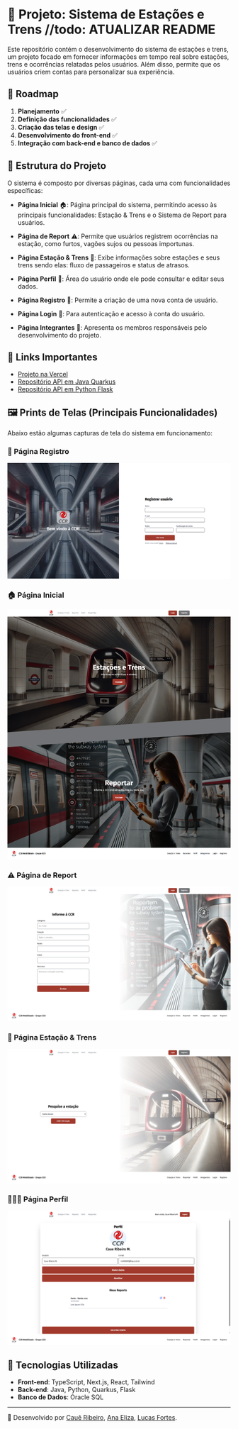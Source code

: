 # 📌 Projeto: Sistema de Estações e Trens //todo: ATUALIZAR README

Este repositório contém o desenvolvimento do sistema de estações e trens, um projeto focado em fornecer informações em tempo real sobre estações, trens e ocorrências relatadas pelos usuários. Além disso, permite que os usuários criem contas para personalizar sua experiência.

## 🚀 Roadmap

1. **Planejamento** ✅
2. **Definição das funcionalidades** ✅
3. **Criação das telas e design** ✅
4. **Desenvolvimento do front-end** ✅
5. **Integração com back-end e banco de dados** ✅

## 📂 Estrutura do Projeto

O sistema é composto por diversas páginas, cada uma com funcionalidades específicas:

-   **Página Inicial** 🏠: Página principal do sistema, permitindo acesso às principais funcionalidades: Estação & Trens e o Sistema de Report para usuários.

-   **Página de Report** ⚠️: Permite que usuários registrem ocorrências na estação, como furtos, vagões sujos ou pessoas importunas.
-   **Página Estação & Trens** 🚆: Exibe informações sobre estações e seus trens sendo elas: fluxo de passageiros e status de atrasos.
-   **Página Perfil** 👤: Área do usuário onde ele pode consultar e editar seus dados.
-   **Página Registro** 📝: Permite a criação de uma nova conta de usuário.
-   **Página Login** 🔑: Para autenticação e acesso à conta do usuário.
-   **Página Integrantes** 👥: Apresenta os membros responsáveis pelo desenvolvimento do projeto.

## 🔗 Links Importantes

-   [Projeto na Vercel](https://challenge-ccr.vercel.app/)
-   [Repositório API em Java Quarkus](https://github.com/challengefiap-ccr/API-QUARKUS-CCR)
-   [Repositório API em Python Flask](https://github.com/challengefiap-ccr/API_PYTHON_CCR)

## 🖼️ Prints de Telas (Principais Funcionalidades)

Abaixo estão algumas capturas de tela do sistema em funcionamento:

### 📝 Página Registro

![Página Registro](./public/readme/registro.png)

### 🏠 Página Inicial

![Página Inicial](./public/readme/principal.png)

### ⚠️ Página de Report

![Página de Report](./public/readme/report.png)

### 🚆 Página Estação & Trens

![Página Estação e Trens](./public/readme/estacao&trens.png)

### 👨🏽‍🦱 Página Perfil

![Página Perfil](./public/readme/perfil.png)

## 📌 Tecnologias Utilizadas

-   **Front-end**: TypeScript, Next.js, React, Tailwind
-   **Back-end**: Java, Python, Quarkus, Flask
-   **Banco de Dados**: Oracle SQL

---

🔹 Desenvolvido por [Cauê Ribeiro](https://github.com/Caue-Ribeiro), [Ana Eliza](https://github.com/ana-elizakb), [Lucas Fortes](https://github.com/Lucas-fiap).
